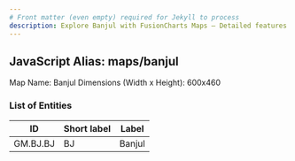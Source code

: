 ```yaml
---
# Front matter (even empty) required for Jekyll to process
description: Explore Banjul with FusionCharts Maps – Detailed features for seamless integration. Try now & enhance your data visualization today! 
---
```


## JavaScript Alias: maps/banjul

Map Name: Banjul
Dimensions (Width x Height): 600x460

### List of Entities

ID | Short label | Label
---|---|---|
GM.BJ.BJ|BJ|Banjul
